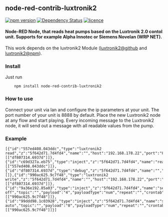 ## node-red-contrib-luxtronik2
[![npm version](https://badge.fury.io/js/node-red-contrib-luxtronik2.svg)](https://badge.fury.io/js/node-red-contrib-luxtronik2)
[![Dependency Status](https://david-dm.org/coolchip/node-red-contrib-luxtronik2.svg)](https://david-dm.org/coolchip/node-red-contrib-luxtronik2)
[![licence](https://img.shields.io/npm/l/express.svg)](https://www.npmjs.com/package/node-red-contrib-luxtronik2)

#### Node-RED Node, that reads heat pumps based on the Luxtronik 2.0 contol unit. Supports for example Alpha Innotec or Siemens Novelan (WRP NET).

This work depends on the luxtronik2 Module ([luxtronik2@github](https://github.com/coolchip/luxtronik2) and [luxtronik2@npm](https://www.npmjs.com/package/luxtronik2)).

### Install
Just run
```
    npm install node-red-contrib-luxtronik2
```

### How to use
Connect your unit via lan and configure the ip parameters at your unit. The port number of your unit is 8888 by default. Place the new Luxtronik2 node at any flow and start playing.
Every incoming message to the Luxtronik2 node, it will send out a message with all readable values from the pump.

### Example
```text
[{"id":"557ed408.043ddc","type":"luxtronik2 read","z":"5f642d71.7d4fd4","name":"","host":"192.168.178.22","port":"8888","x":320,"y":220,"wires":[["df807314.6937d"]]},{"id":"c69d327a.eb75","type":"inject","z":"5f642d71.7d4fd4","name":"read","topic":"","payload":"","payloadType":"date","repeat":"","crontab":"","once":false,"x":130,"y":220,"wires":[["557ed408.043ddc"]]},{"id":"df807314.6937d","type":"debug","z":"5f642d71.7d4fd4","name":"","active":true,"console":"false","complete":"false","x":510,"y":220,"wires":[]},{"id":"990ac625.9c7f48","type":"luxtronik2 write","z":"5f642d71.7d4fd4","name":"","host":"192.168.178.22","port":"8888","parameter":"heating_operation_mode","x":320,"y":300,"wires":[["df807314.6937d"]]},{"id":"9a36e192.85a03","type":"inject","z":"5f642d71.7d4fd4","name":"set off","topic":"","payload":"4","payloadType":"num","repeat":"","crontab":"","once":false,"x":130,"y":300,"wires":[["990ac625.9c7f48"]]},{"id":"99ddd98.1c03928","type":"inject","z":"5f642d71.7d4fd4","name":"set auto","topic":"","payload":"0","payloadType":"num","repeat":"","crontab":"","once":false,"x":130,"y":340,"wires":[["990ac625.9c7f48"]]}]
```
